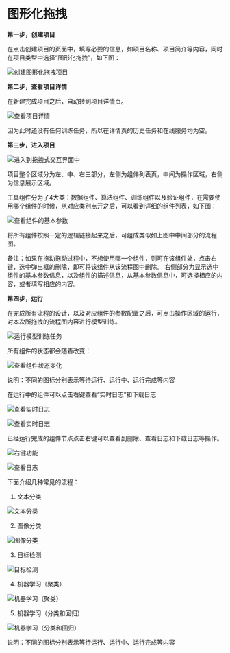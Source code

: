 # 图形化拖拽

**第一步，创建项目**

在点击创建项目的页面中，填写必要的信息，如项目名称、项目简介等内容，同时在项目类型中选择“图形化拖拽”，如下图：

![创建图形化拖拽项目](../../../../../image/AI-and-Machine-Learning/NeuFoundry/images/project/pro-025.png "创建图形化拖拽项目")
 
**第二步，查看项目详情**

在新建完成项目之后，自动转到项目详情页。

![查看项目详情](../../../../../image/AI-and-Machine-Learning/NeuFoundry/images/project/pro-026.png "查看项目详情")
 
因为此时还没有任何训练任务，所以在详情页的历史任务和在线服务均为空。

**第三步，进入项目**

![进入到拖拽式交互界面中](../../../../../image/AI-and-Machine-Learning/NeuFoundry/images/project/pro-027.png "进入到拖拽式交互界面中")
 
项目整个区域分为左、中、右三部分，左侧为组件列表页，中间为操作区域，右侧为信息展示区域。

工具组件分为了4大类：数据组件、算法组件、训练组件以及验证组件，在需要使用哪个组件的时候，从对应类别点开之后，可以看到详细的组件列表，如下图：

![查看组件的基本参数](../../../../../image/AI-and-Machine-Learning/NeuFoundry/images/project/pro-028.png "查看组件的基本参数")
 
将所有组件按照一定的逻辑链接起来之后，可组成类似如上图中中间部分的流程图。

备注：如果在拖动拖动过程中，不想使用哪一个组件，则可在该组件处，点击右键，选中弹出框的删除，即可将该组件从该流程图中删除。
右侧部分为显示选中组件的基本参数信息，以及组件的描述信息，从基本参数信息中，可选择相应的内容，或者填写相应的内容。

**第四步，运行**

在完成所有流程的设计，以及对应组件的参数配置之后，可点击操作区域的运行，对本次所拖拽的流程图内容进行模型训练。

![运行模型训练任务](../../../../../image/AI-and-Machine-Learning/NeuFoundry/images/project/pro-029.png "运行模型训练任务")
 
所有组件的状态都会随着改变：

![查看组件状态变化](../../../../../image/AI-and-Machine-Learning/NeuFoundry/images/project/pro-030.png "查看组件状态变化")
 
说明：不同的图标分别表示等待运行、运行中、运行完成等内容

在运行中的组件可以点击右键查看“实时日志”和下载日志

![查看实时日志](../../../../../image/AI-and-Machine-Learning/NeuFoundry/images/project/pro-031.png "查看实时日志")

![查看实时日志](../../../../../image/AI-and-Machine-Learning/NeuFoundry/images/project/pro-032.png "查看实时日志")
 
已经运行完成的组件节点点击右键可以查看到删除、查看日志和下载日志等操作。
 
![右键功能](../../../../../image/AI-and-Machine-Learning/NeuFoundry/images/project/pro-033.png "右键功能")

![查看日志](../../../../../image/AI-and-Machine-Learning/NeuFoundry/images/project/pro-034.png "查看日志")
 
下面介绍几种常见的流程：

1)	文本分类

![文本分类](../../../../../image/AI-and-Machine-Learning/NeuFoundry/images/project/pro-035.png "文本分类")
 
2)	图像分类

![图像分类](../../../../../image/AI-and-Machine-Learning/NeuFoundry/images/project/pro-036.png "图像分类")
 
3)	目标检测

![目标检测](../../../../../image/AI-and-Machine-Learning/NeuFoundry/images/project/pro-037.png "目标检测")
 
4)	机器学习（聚类）

![机器学习（聚类）](../../../../../image/AI-and-Machine-Learning/NeuFoundry/images/project/pro-038.png "机器学习（聚类）")
 
5)	机器学习（分类和回归）
 
![机器学习（分类和回归）](../../../../../image/AI-and-Machine-Learning/NeuFoundry/images/project/pro-039.png "机器学习（分类和回归）")


说明：不同的图标分别表示等待运行、运行中、运行完成等内容
